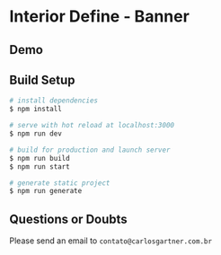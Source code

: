 # Interior Define - Banner

## Demo


## Build Setup

```bash
# install dependencies
$ npm install

# serve with hot reload at localhost:3000
$ npm run dev

# build for production and launch server
$ npm run build
$ npm run start

# generate static project
$ npm run generate
```
## Questions or Doubts

Please send an email to `contato@carlosgartner.com.br`
